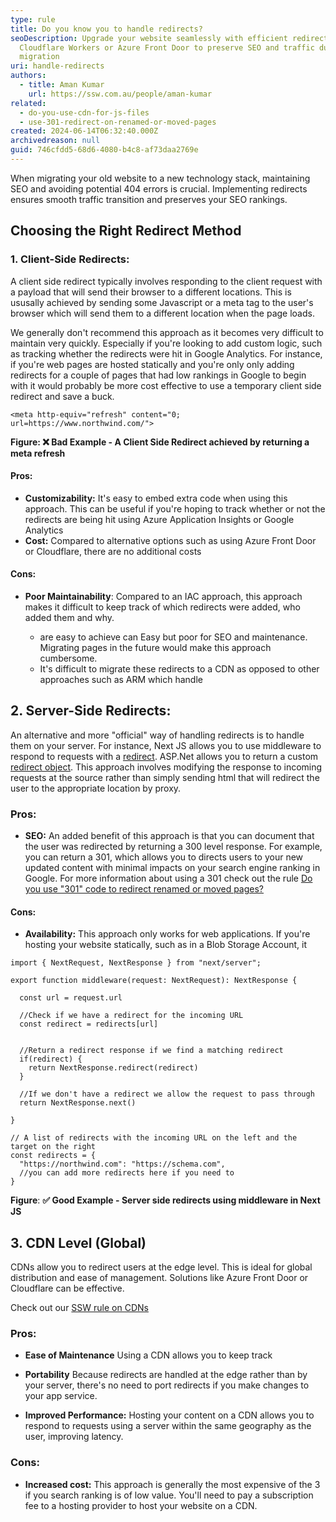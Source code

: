 ```yaml
---
type: rule
title: Do you know you to handle redirects?
seoDescription: Upgrade your website seamlessly with efficient redirects using
  Cloudflare Workers or Azure Front Door to preserve SEO and traffic during the
  migration
uri: handle-redirects
authors:
  - title: Aman Kumar
    url: https://ssw.com.au/people/aman-kumar
related:
  - do-you-use-cdn-for-js-files
  - use-301-redirect-on-renamed-or-moved-pages
created: 2024-06-14T06:32:40.000Z
archivedreason: null
guid: 746cfdd5-68d6-4080-b4c8-af73daa2769e
---
```

When migrating your old website to a new technology stack, maintaining SEO and avoiding potential 404 errors is crucial. Implementing redirects ensures smooth traffic transition and preserves your SEO rankings.

<!--endintro-->

## Choosing the Right Redirect Method


### 1. Client-Side Redirects:

A client side redirect typically involves responding to the client request with a payload that will send their browser to a different locations. This is ususally achieved by sending some Javascript or a meta tag to the user's browser which will send them to a different location when the page loads. 

We generally don't recommend this approach as it becomes very difficult to maintain very quickly. Especially if you're looking to add custom logic, such as tracking whether the redirects were hit in Google Analytics. For instance, if you're web pages are hosted statically and you're only only adding redirects for a couple of pages that had low rankings in Google to begin with it would probably be more cost effective to use a temporary client side redirect and save a buck.

```
<meta http-equiv="refresh" content="0; url=https://www.northwind.com/">
```

**Figure: ❌ Bad Example - A Client Side Redirect achieved by returning a meta refresh**

#### **Pros:**

* **Customizability:** It's easy to embed extra code when using this approach. This can be useful if you're hoping to track whether or not the redirects are being hit using Azure Application Insights or Google Analytics
* **Cost:** Compared to alternative options such as using Azure Front Door or Cloudflare, there are no additional costs 

#### **Cons:**

* **Poor Maintainability**: Compared to an IAC approach, this approach makes it difficult to keep track of which redirects were added, who added them and why.

  * are easy to achieve can Easy but poor for SEO and maintenance. Migrating pages in the future would make this approach cumbersome.
  * It's difficult to migrate these redirects to a CDN as opposed to other approaches such as ARM which handle 

## 2. Server-Side Redirects:

An alternative and more "official" way of handling redirects is to handle them on your server. For instance, Next JS allows you to use middleware to respond to requests with a [redirect](https://nextjs.org/docs/app/building-your-application/routing/redirecting#nextresponseredirect-in-middleware). ASP.Net allows you to return a custom [redirect object](https://learn.microsoft.com/en-us/dotnet/api/system.web.httpresponse.redirect?view=netframework-4.8.1). This approach involves modifying the response to incoming requests at the source rather than simply sending html that will redirect the user to the appropriate location by proxy.

### Pros:

* **SEO:** An added benefit of this approach is that you can document that the user was redirected by returning a 300 level response. For example, you can return a 301, which allows you to directs users to your new updated content with minimal impacts on your search engine ranking in Google. For more information about using a 301 check out the rule [Do you use "301" code to redirect renamed or moved pages?](/rules/use-301-redirect-on-renamed-or-moved-pages/)

#### Cons:

* **Availability:** This approach only works for web applications. If you're hosting your website statically, such as in a Blob Storage Account, it 

```
import { NextRequest, NextResponse } from "next/server";

export function middleware(request: NextRequest): NextResponse {

  const url = request.url

  //Check if we have a redirect for the incoming URL
  const redirect = redirects[url]


  //Return a redirect response if we find a matching redirect
  if(redirect) {
    return NextResponse.redirect(redirect)
  }

  //If we don't have a redirect we allow the request to pass through
  return NextResponse.next()

}

// A list of redirects with the incoming URL on the left and the target on the right
const redirects = {
  "https://northwind.com": "https://schema.com",
  //you can add more redirects here if you need to
}
```
**Figure**: **✅ Good Example - Server side redirects using middleware in Next JS**
## 3. CDN Level (Global)

CDNs allow you to redirect users at the edge level. This is ideal for global distribution and ease of management. Solutions like Azure Front Door or Cloudflare can be effective.

Check out our [SSW rule on CDNs](/do-you-use-cdn-for-js-files)

### Pros:
* **Ease of Maintenance** Using a CDN allows you to keep track 

* **Portability** Because redirects are handled at the edge rather than by your server, there's no need to port redirects if you make changes to your app service.

* **Improved Performance:** Hosting your content on a CDN allows you to respond to requests using a server within the same geography as the user, improving latency.


### Cons: 
* **Increased cost:** This approach is generally the most expensive of the 3 if you search ranking is of low value. You'll need to pay a subscription fee to a hosting provider to host your website on a CDN.
